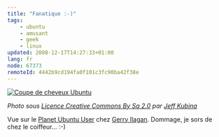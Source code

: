 ```yaml
---
title: "Fanatique :-)"
tags:
    - ubuntu
    - amusant
    - geek
    - linux
updated: 2008-12-17T14:27:33+01:00
lang: fr
node: 67373
remoteId: 4442b9cd194fa0f101c3fc90ba42f38e
---
```

<a href="/images/coupe-de-cheveux-ubuntu.jpg">![Coupe de cheveux Ubuntu](/images/660x/coupe-de-cheveux-ubuntu.jpg)
</a>

*Photo sous [Licence Creative Commons By Sa 2.0](http://creativecommons.org/licenses/by-sa/2.0/) par [Jeff Kubina](http://www.flickr.com/photos/kubina/)*


Vue sur le [Planet Ubuntu User](http://ubuntuweblogs.org/) chez [Gerry Ilagan](http://gerry.ws/2008/12/417/going-loco-over-the-ubuntu-logo.html). Dommage, je sors de chez le coiffeur... :-)

